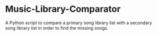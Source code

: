# Music-Library-Comparator
A Python script to compare a primary song library list with a secondary song library list in order to find the missing songs.
